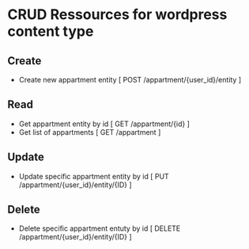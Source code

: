 # CRUD Ressources for wordpress content type

## Create
- Create new appartment entity [ POST /appartment/{user_id}/entity ]

## Read
- Get appartment entity by id [ GET /appartment/{id} ]
- Get list of appartments [ GET /appartment ]

## Update
- Update specific appartment entity by id [ PUT /appartment/{user_id}/entity/{ID} ]

## Delete
- Delete specific appartment entuty by id [ DELETE /appartment/{user_id}/entity/{ID} ]